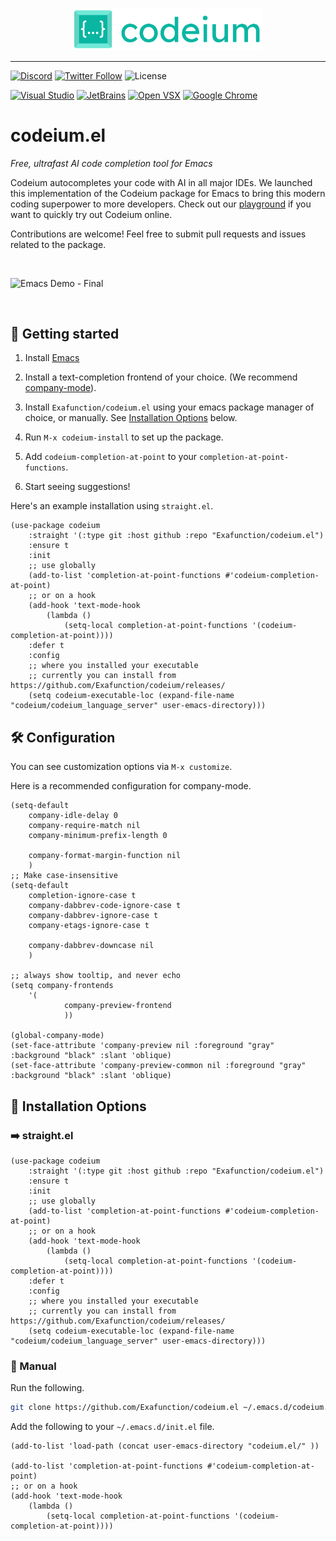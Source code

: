 <p align="center">
  <img width="300" alt="Codeium" src="codeium.svg"/>
</p>

---

[![Discord](https://img.shields.io/discord/1027685395649015980?label=community&color=5865F2&logo=discord&logoColor=FFFFFF)](https://discord.gg/3XFf78nAx5)
[![Twitter Follow](https://img.shields.io/badge/style--blue?style=social&logo=twitter&label=Follow%20%40codeiumdev)](https://twitter.com/intent/follow?screen_name=codeiumdev)
![License](https://img.shields.io/github/license/Exafunction/codeium.vim)

[![Visual Studio](https://img.shields.io/visual-studio-marketplace/i/Codeium.codeium?label=Visual%20Studio&logo=visualstudio)](https://marketplace.visualstudio.com/items?itemName=Codeium.codeium)
[![JetBrains](https://img.shields.io/jetbrains/plugin/d/20540?label=JetBrains)](https://plugins.jetbrains.com/plugin/20540-codeium/)
[![Open VSX](https://img.shields.io/open-vsx/dt/Codeium/codeium?label=Open%20VSX)](https://open-vsx.org/extension/Codeium/codeium)
[![Google Chrome](https://img.shields.io/chrome-web-store/users/hobjkcpmjhlegmobgonaagepfckjkceh?label=Google%20Chrome&logo=googlechrome&logoColor=FFFFFF)](https://chrome.google.com/webstore/detail/codeium/hobjkcpmjhlegmobgonaagepfckjkceh)

# codeium.el

_Free, ultrafast AI code completion tool for Emacs_

Codeium autocompletes your code with AI in all major IDEs. We launched this implementation of the Codeium package for Emacs to bring this modern coding superpower to more developers. Check out our [playground](https://www.codeium.com/playground) if you want to quickly try out Codeium online.

Contributions are welcome! Feel free to submit pull requests and issues related to the package.

<br />

![Emacs Demo - Final](https://user-images.githubusercontent.com/7545794/219270660-f14ddb8c-7087-4d97-9a15-b043467a2c00.gif)

<br />

## 🚀 Getting started

1. Install [Emacs](https://www.gnu.org/software/emacs/)

2. Install a text-completion frontend of your choice. (We recommend [company-mode](https://company-mode.github.io/)).

3. Install `Exafunction/codeium.el` using your emacs package manager of
   choice, or manually. See [Installation Options](#-installation-options) below.

4. Run `M-x codeium-install` to set up the package.

5. Add `codeium-completion-at-point` to your `completion-at-point-functions`.

6. Start seeing suggestions!

Here's an example installation using `straight.el`.

```elisp
(use-package codeium
    :straight '(:type git :host github :repo "Exafunction/codeium.el")
    :ensure t
    :init
    ;; use globally
    (add-to-list 'completion-at-point-functions #'codeium-completion-at-point)
    ;; or on a hook
    (add-hook 'text-mode-hook
        (lambda ()
            (setq-local completion-at-point-functions '(codeium-completion-at-point))))
    :defer t
    :config
    ;; where you installed your executable
    ;; currently you can install from https://github.com/Exafunction/codeium/releases/
    (setq codeium-executable-loc (expand-file-name "codeium/codeium_language_server" user-emacs-directory)))
```

## 🛠️ Configuration

You can see customization options via `M-x customize`.

Here is a recommended configuration for company-mode.

```elisp
(setq-default
    company-idle-delay 0
    company-require-match nil
    company-minimum-prefix-length 0

    company-format-margin-function nil
    )
;; Make case-insensitive
(setq-default
    completion-ignore-case t
    company-dabbrev-code-ignore-case t
    company-dabbrev-ignore-case t
    company-etags-ignore-case t

    company-dabbrev-downcase nil
    )

;; always show tooltip, and never echo
(setq company-frontends
    '(
            company-preview-frontend
            ))

(global-company-mode)
(set-face-attribute 'company-preview nil :foreground "gray" :background "black" :slant 'oblique)
(set-face-attribute 'company-preview-common nil :foreground "gray" :background "black" :slant 'oblique)
```

## 💾 Installation Options

### ➡️ straight.el

```elisp
(use-package codeium
    :straight '(:type git :host github :repo "Exafunction/codeium.el")
    :ensure t
    :init
    ;; use globally
    (add-to-list 'completion-at-point-functions #'codeium-completion-at-point)
    ;; or on a hook
    (add-hook 'text-mode-hook
        (lambda ()
            (setq-local completion-at-point-functions '(codeium-completion-at-point))))
    :defer t
    :config
    ;; where you installed your executable
    ;; currently you can install from https://github.com/Exafunction/codeium/releases/
    (setq codeium-executable-loc (expand-file-name "codeium/codeium_language_server" user-emacs-directory)))
```

### 💪 Manual

Run the following.

```bash
git clone https://github.com/Exafunction/codeium.el ~/.emacs.d/codeium.el
```

Add the following to your `~/.emacs.d/init.el` file.

```elisp
(add-to-list 'load-path (concat user-emacs-directory "codeium.el/" ))

(add-to-list 'completion-at-point-functions #'codeium-completion-at-point)
;; or on a hook
(add-hook 'text-mode-hook
    (lambda ()
        (setq-local completion-at-point-functions '(codeium-completion-at-point))))
```
